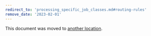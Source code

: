 ```yaml
---
redirect_to: 'processing_specific_job_classes.md#routing-rules'
remove_date: '2023-02-01'
---
```


This document was moved to [another location](processing_specific_job_classes.md#routing-rules).

<!-- This redirect file can be deleted after <2023-02-01>. -->
<!-- Redirects that point to other docs in the same project expire in three months. -->
<!-- Redirects that point to docs in a different project or site (link is not relative and starts with `https:`) expire in one year. -->
<!-- Before deletion, see: https://docs.gitlab.com/ee/development/documentation/redirects.html -->
